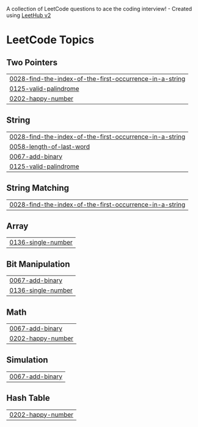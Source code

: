 A collection of LeetCode questions to ace the coding interview! - Created using [LeetHub v2](https://github.com/arunbhardwaj/LeetHub-2.0)
<!---LeetCode Topics Start-->
# LeetCode Topics
## Two Pointers
|  |
| ------- |
| [0028-find-the-index-of-the-first-occurrence-in-a-string](https://github.com/codie-kid/DSA/tree/master/0028-find-the-index-of-the-first-occurrence-in-a-string) |
| [0125-valid-palindrome](https://github.com/codie-kid/DSA/tree/master/0125-valid-palindrome) |
| [0202-happy-number](https://github.com/codie-kid/DSA/tree/master/0202-happy-number) |
## String
|  |
| ------- |
| [0028-find-the-index-of-the-first-occurrence-in-a-string](https://github.com/codie-kid/DSA/tree/master/0028-find-the-index-of-the-first-occurrence-in-a-string) |
| [0058-length-of-last-word](https://github.com/codie-kid/DSA/tree/master/0058-length-of-last-word) |
| [0067-add-binary](https://github.com/codie-kid/DSA/tree/master/0067-add-binary) |
| [0125-valid-palindrome](https://github.com/codie-kid/DSA/tree/master/0125-valid-palindrome) |
## String Matching
|  |
| ------- |
| [0028-find-the-index-of-the-first-occurrence-in-a-string](https://github.com/codie-kid/DSA/tree/master/0028-find-the-index-of-the-first-occurrence-in-a-string) |
## Array
|  |
| ------- |
| [0136-single-number](https://github.com/codie-kid/DSA/tree/master/0136-single-number) |
## Bit Manipulation
|  |
| ------- |
| [0067-add-binary](https://github.com/codie-kid/DSA/tree/master/0067-add-binary) |
| [0136-single-number](https://github.com/codie-kid/DSA/tree/master/0136-single-number) |
## Math
|  |
| ------- |
| [0067-add-binary](https://github.com/codie-kid/DSA/tree/master/0067-add-binary) |
| [0202-happy-number](https://github.com/codie-kid/DSA/tree/master/0202-happy-number) |
## Simulation
|  |
| ------- |
| [0067-add-binary](https://github.com/codie-kid/DSA/tree/master/0067-add-binary) |
## Hash Table
|  |
| ------- |
| [0202-happy-number](https://github.com/codie-kid/DSA/tree/master/0202-happy-number) |
<!---LeetCode Topics End-->